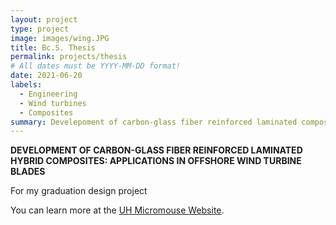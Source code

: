 ```yaml
---
layout: project
type: project
image: images/wing.JPG
title: Bc.S. Thesis
permalink: projects/thesis
# All dates must be YYYY-MM-DD format!
date: 2021-06-20
labels:
  - Engineering
  - Wind turbines
  - Composites
summary: Develepoment of carbon-glass fiber reinforced laminated composites
---
```


<b>DEVELOPMENT OF CARBON-GLASS FIBER REINFORCED LAMINATED HYBRID COMPOSITES: APPLICATIONS IN OFFSHORE WIND TURBINE BLADES</b>

For my graduation design project




You can learn more at the [UH Micromouse Website](http://www-ee.eng.hawaii.edu/~mmouse/about.html).



